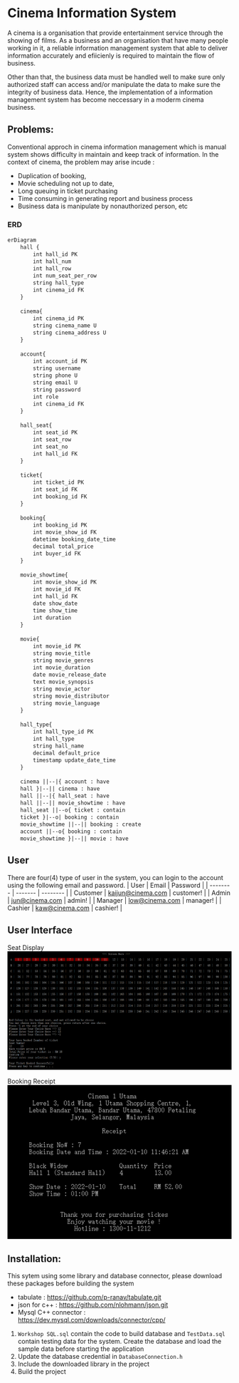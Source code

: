 # Cinema Information System

A cinema is a organisation that provide entertainment service through the showing of films. As a business and an organisation that have many people working in it, a reliable information management system that able to deliver information accurately and efiicienly is required to maintain the flow of business. 

Other than that, the business data must be handled well to make sure only authorized staff can access and/or manipulate the data to make sure the integrity of business data. Hence, the implementation of a information management system has become neccessary in a moderm cinema business.

## Problems:

Conventional approch in cinema information management which is manual system shows difficulty in maintain and keep track of information. In the context of cinema, the problem may arise incude : 
 - Duplication of booking, 
 - Movie scheduling not up to date, 
 - Long queuing in ticket purchasing
 - Time consuming in generating report and business process
 - Business data is manipulate by nonauthorized person, etc

### ERD

```mermaid
erDiagram
    hall {
        int hall_id PK 
        int hall_num
        int hall_row
        int num_seat_per_row
        string hall_type
        int cinema_id FK
    }

    cinema{
        int cinema_id PK
        string cinema_name U
        string cinema_address U
    }

    account{
        int account_id PK
        string username 
        string phone U
        string email U
        string password 
        int role
        int cinema_id FK
    }

    hall_seat{
        int seat_id PK
        int seat_row 
        int seat_no
        int hall_id FK
    }

    ticket{
        int ticket_id PK
        int seat_id FK
        int booking_id FK
    }

    booking{
        int booking_id PK
        int movie_show_id FK
        datetime booking_date_time
        decimal total_price
        int buyer_id FK
    }

    movie_showtime{
        int movie_show_id PK
        int movie_id FK
        int hall_id FK
        date show_date
        time show_time
        int duration 
    }

    movie{
        int movie_id PK
        string movie_title
        string movie_genres
        int movie_duration
        date movie_release_date
        text movie_synopsis
        string movie_actor
        string movie_distributor
        string movie_language
    }

    hall_type{
        int hall_type_id PK
        int hall_type
        string hall_name
        decimal default_price
        timestamp update_date_time
    }

    cinema ||--|{ account : have
    hall }|--|| cinema : have
    hall ||--|{ hall_seat : have
    hall ||--|| movie_showtime : have
    hall_seat ||--o{ ticket : contain
    ticket }|--o| booking : contain
    movie_showtime ||--|| booking : create
    account ||--o{ booking : contain
    movie_showtime }|--|| movie : have

```

## User
There are four(4) type of user in the system, you can login to the account using the following email and password.
| User | Email | Password |
| -------- | ------- | -------- |
| Customer | kaijun@cinema.com | customer! |
| Admin | jun@cinema.com | admin! | 
| Manager | low@cinema.com | manager! |
| Cashier | kaw@cinema.com | cashier! |

## User Interface
Seat Display 
![Seat Display](assests/seat_display.png)


Booking Receipt
![Seat Display](assests/receipt.png)

## Installation:
This sytem using some library and database connector, please download these packages before building the system
 - tabulate : https://github.com/p-ranav/tabulate.git
 - json for c++ : https://github.com/nlohmann/json.git
 - Mysql C++ connector : https://dev.mysql.com/downloads/connector/cpp/

1. `Workshop SQL.sql` contain the code to build database and `TestData.sql` contain testing data for the system. Create the database and load the sample data before starting the application
2. Update the database credential in `DatabaseConnection.h`
3. Include the downloaded library in the project 
4. Build the project